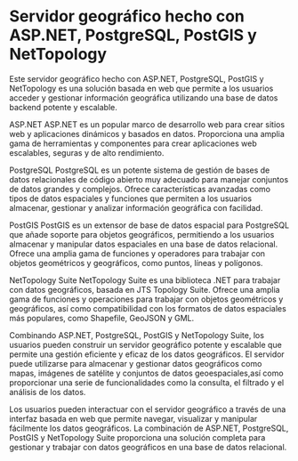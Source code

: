 # Servidor geográfico hecho con ASP.NET, PostgreSQL, PostGIS y NetTopology
Este servidor geográfico hecho con ASP.NET, PostgreSQL, PostGIS y NetTopology es una solución basada en web que permite a los usuarios acceder y gestionar información geográfica utilizando una base de datos backend potente y escalable.

ASP.NET
ASP.NET es un popular marco de desarrollo web para crear sitios web y aplicaciones dinámicos y basados en datos. Proporciona una amplia gama de herramientas y componentes para crear aplicaciones web escalables, seguras y de alto rendimiento.

PostgreSQL
PostgreSQL es un potente sistema de gestión de bases de datos relacionales de código abierto muy adecuado para manejar conjuntos de datos grandes y complejos. Ofrece características avanzadas como tipos de datos espaciales y funciones que permiten a los usuarios almacenar, gestionar y analizar información geográfica con facilidad.

PostGIS
PostGIS es un extensor de base de datos espacial para PostgreSQL que añade soporte para objetos geográficos, permitiendo a los usuarios almacenar y manipular datos espaciales en una base de datos relacional. Ofrece una amplia gama de funciones y operadores para trabajar con objetos geométricos y geográficos, como puntos, líneas y polígonos.

NetTopology Suite
NetTopology Suite es una biblioteca .NET para trabajar con datos geográficos, basada en JTS Topology Suite. Ofrece una amplia gama de funciones y operaciones para trabajar con objetos geométricos y geográficos, así como compatibilidad con los formatos de datos espaciales más populares, como Shapefile, GeoJSON y GML.

Combinando ASP.NET, PostgreSQL, PostGIS y NetTopology Suite, los usuarios pueden construir un servidor geográfico potente y escalable que permite una gestión eficiente y eficaz de los datos geográficos. El servidor puede utilizarse para almacenar y gestionar datos geográficos como mapas, imágenes de satélite y conjuntos de datos geoespaciales,así como proporcionar una serie de funcionalidades como la consulta, el filtrado y el análisis de los datos.

Los usuarios pueden interactuar con el servidor geográfico a través de una interfaz basada en web que permite navegar, visualizar y manipular fácilmente los datos geográficos. La combinación de ASP.NET, PostgreSQL, PostGIS y NetTopology Suite proporciona una solución completa para gestionar y trabajar con datos geográficos en una base de datos relacional.
